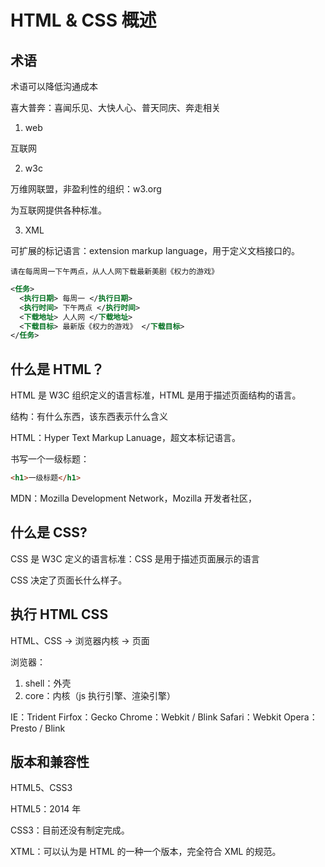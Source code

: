 # HTML & CSS 概述

## 术语

术语可以降低沟通成本

喜大普奔：喜闻乐见、大快人心、普天同庆、奔走相关

1. web

互联网

2. w3c

万维网联盟，非盈利性的组织：w3.org

为互联网提供各种标准。

3. XML

可扩展的标记语言：extension markup language，用于定义文档接口的。

```
请在每周周一下午两点，从人人网下载最新美剧《权力的游戏》
```

```xml
<任务>
  <执行日期> 每周一 </执行日期>
  <执行时间> 下午两点 </执行时间>
  <下载地址> 人人网 </下载地址>
  <下载目标> 最新版《权力的游戏》 </下载目标>
</任务>
```

## 什么是 HTML？

HTML 是 W3C 组织定义的语言标准，HTML 是用于描述页面结构的语言。

结构：有什么东西，该东西表示什么含义

HTML：Hyper Text Markup Lanuage，超文本标记语言。

书写一个一级标题：

```html
<h1>一级标题</h1>
```

MDN：Mozilla Development Network，Mozilla 开发者社区，

## 什么是 CSS?

CSS 是 W3C 定义的语言标准：CSS 是用于描述页面展示的语言

CSS 决定了页面长什么样子。

## 执行 HTML CSS

HTML、CSS -> 浏览器内核 -> 页面

浏览器：

1. shell：外壳
2. core：内核（js 执行引擎、渲染引擎）

IE：Trident
Firfox：Gecko
Chrome：Webkit / Blink
Safari：Webkit
Opera：Presto / Blink

## 版本和兼容性

HTML5、CSS3

HTML5：2014 年

CSS3：目前还没有制定完成。

XTML：可以认为是 HTML 的一种一个版本，完全符合 XML 的规范。
